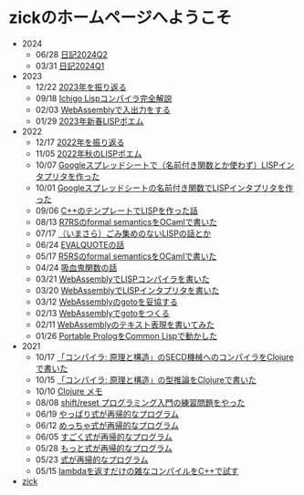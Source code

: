 # zickのホームページへようこそ

* 2024
  * 06/28 [日記2024Q2](/2024/q2.md)
  * 03/31 [日記2024Q1](/2024/q1.md)
* 2023
  * 12/22 [2023年を振り返る](/2023/yearend.md)
  * 09/18 [Ichigo Lispコンパイラ完全解説](/2023/ichigo.md)
  * 02/03 [WebAssemblyで入出力をする](/2023/read.md)
  * 01/29 [2023年新春LISPポエム](/2023/dice.md)
* 2022
  * 12/17 [2022年を振り返る](/2022/yearend.md)
  * 11/05 [2022年秋のLISPポエム](/2022/diff.md)
  * 10/07 [Googleスプレッドシートで（名前付き関数とか使わず）LISPインタプリタを作った](/2022/sheets2.md)
  * 10/01 [Googleスプレッドシートの名前付き関数でLISPインタプリタを作った](/2022/sheets.md)
  * 09/06 [C++のテンプレートでLISPを作った話](/2022/template.md)
  * 08/13 [R7RSのformal semanticsをOCamlで書いた](/2022/r7rsf.md)
  * 07/17 [（いまさら）ごみ集めのないLISPの話とか](/2022/gc.md)
  * 06/24 [EVALQUOTEの話](/2022/evalquote.md)
  * 05/17 [R5RSのformal semanticsをOCamlで書いた](/2022/r5rsf.md)
  * 04/24 [吸血鬼関数の話](/2022/vampire.md)
  * 03/21 [WebAssemblyでLISPコンパイラを書いた](/2022/wasm_comp.md)
  * 03/20 [WebAssemblyでLISPインタプリタを書いた](/2022/wasm_inter.md)
  * 03/12 [WebAssemblyのgotoを妥協する](/2022/wasm_goto2.md)
  * 02/13 [WebAssemblyでgotoをつくる](/2022/wasm_goto.md)
  * 02/11 [WebAssemblyのテキスト表現を書いてみた](/2022/wasm.md)
  * 01/26 [Portable PrologをCommon Lispで動かした](/2022/portable.md)
* 2021
  * 10/17 [「コンパイラ: 原理と構造」のSECD機械へのコンパイラをClojureで書いた](/2021/compiler.md)
  * 10/15 [「コンパイラ: 原理と構造」の型推論をClojureで書いた](/2021/typeinf.md)
  * 10/10 [Clojure メモ](/2021/clojure.md)
  * 08/08 [shift/reset プログラミング入門の練習問題をやった](/2021/shift.md)
  * 06/19 [やっぱり式が再帰的なプログラム](/2021/recursion5.md)
  * 06/12 [めっちゃ式が再帰的なプログラム](/2021/recursion4.md)
  * 06/05 [すごく式が再帰的なプログラム](/2021/recursion3.md)
  * 05/28 [もっと式が再帰的なプログラム](/2021/recursion2.md)
  * 05/23 [式が再帰的なプログラム](/2021/recursion.md)
  * 05/15 [lambdaを返すだけの雑なコンパイルをC++で試す](/2021/compile.md)
* [zick](/zick.md)
